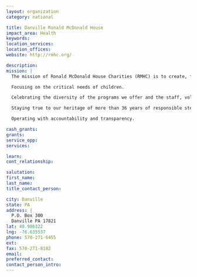 ```yaml
---
layout: organization
category: national

title: Danville Ronald McDonald House
impact_area: Health
keywords: 
location_services: 
location_offices: 
website: http://rmhc.org/

description: 
mission: |
  The mission of Ronald McDonald House Charities (RMHC) is to create, find and support programs that directly improve the health and well being of children. Guiding us in our mission are our core values:

  Focusing on the critical needs of children.

  Celebrating the diversity of the programs we offer and the staff, volunteers and donors who make them possible.

  Staying true to our heritage of more than 36 years of responsible stewardship.

  Operating with accountability and transparency. 

cash_grants: 
grants: 
service_opp: 
services: 

learn: 
cont_relationship: 

salutation: 
first_name: 
last_name: 
title_contact_person: 

city: Danville
state: PA
address: |
  P.O. Box 300  
  Danville PA 17821
lat: 40.986322
lng: -76.635537
phone: 570-271-6455
ext: 
fax: 570-271-8182
email: 
preferred_contact: 
contact_person_intro: 
---
```

